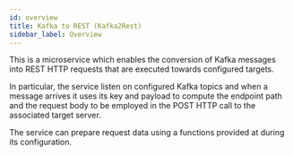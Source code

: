 ```yaml
---
id: overview
title: Kafka to REST (Kafka2Rest)
sidebar_label: Overview
---
```




This is a microservice which enables the conversion of Kafka messages into REST HTTP requests
that are executed towards configured targets.

In particular, the service listen on configured Kafka topics and when a message arrives
it uses its key and payload to compute the endpoint path and the request body to be employed
in the POST HTTP call to the associated target server.

The service can prepare request data using a functions provided at during its configuration.
